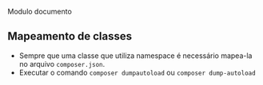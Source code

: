 Modulo documento

## Mapeamento de classes

- Sempre que uma classe que utiliza namespace &eacute; necessário mapea-la no arquivo ```composer.json```.
- Executar o comando ```composer dumpautoload``` ou ```composer dump-autoload```
